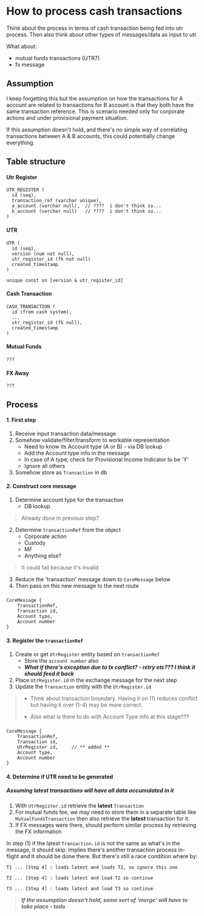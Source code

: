 # How to process cash transactions

Think about the process in terms of cash transaction being fed into utr process. Then also think about other types of messages/data as input to utr.

What about:

- mutual funds transactions (UTR7)
- fx message

## Assumption

I keep forgetting this but the assumption on how the transactions for A account are related to transactions for B account is that they both have the same transaction reference. This is scenario needed only for corporate actions and under provisional payment situation.

If this assumption doesn't hold, and there's no simple way of correlating transactions between A & B accounts, this could potentially change everything.

## Table structure

#### Utr Register

	UTR_REGISTER (
	  id (seq),
	  transaction_ref (varchar unique),
	  a_account (varchar null),  // ????  i don't think so...
	  b_account (varchar null)   // ????  i don't think so...
	)

#### UTR

	UTR (
	  id (seq),
	  version (num not null),
	  utr_register_id (fk not null)
	  created_timestamp
	)

	unique const on [version & utr_register_id]

#### Cash Transaction

	CASH_TRANSACTION (
	  id (from cash system),
	  ...
	  utr_register_id (fk null),
	  created_timestamp
	)

#### Mutual Funds

	???

#### FX Away

	???

## Process

#### 1. First step

1. Receive input transaction data/message
2. Somehow validate/filter/transform to workable representation
	- Need to know its Account type (A or B) - via DB lookup
	- Add the Account type info in the message
	- In case of A type, check for Provisional Income Indicator to be 'Y'
	- Ignore all others
3. Somehow store as `Transaction` in db

#### 2. Construct core message

1. Determine account type for the transaction
	- DB lookup
> Already done in previous step?
2. Determine `transactionRef` from the object 
	- Corporate action
	- Custody
	- MF
	- Anything else?
> It could fail because it's invalid

3. Reduce the 'transaction' message down to `CoreMessage` below
4. Then pass on this new message to the next route

##### 
	CoreMessage {
		TransactionRef,
		Transaction id,
		Account type,
		Account number
	}


#### 3. Register the `transactionRef`

1. Create or get `UtrRegister` entity based on `transactionRef`
	- Store the `account number` also
	- ***What if there's exception due to tx conflict? - retry etc??? I think it should feed it back***
2. Place `UtrRegister.id` in the exchange message for the next step
3. Update the `Transaction` entity with the `UtrRegister.id`

> * Think about transaction boundary. Having it on (1) reduces conflict but having it over (1-4) may be more correct.
>
> * Also what is there to do with Account Type info at this stage???

##### 
	CoreMessage {
		TransactionRef,
		Transaction id,
	  	UtrRegister id,		// ** added **
		Account type,
		Account number
	}

#### 4. Determine if UTR need to be generated

##### Assuming latest transactions will have **all** data accumulated in it
1. With `UtrRegister.id` retrieve the **latest** `Transaction`
2. For mutual funds fee, we may need to store them in a separate table like `MutualFundsTransaction` then also retrieve the **latest** transaction for it.
3. If FX messages were there, should perform similar process by retrieving the FX information

In step (1) if the latest `Transaction.id` is not the same as what's in the message, it should skip. Implies there's another transaction process in-flight and it should be done there. But there's still a race condition where by:

	T1 ... [Step 4] : loads latest and loads T2, so ignore this one

	T2 ... [Step 4] : loads latest and load T2 so continue 

	T3 ... [Step 4] : loads latest and load T3 so continue

> ***If the assumption doesn't hold, some sort of 'merge' will have to take place - todo***
